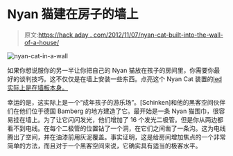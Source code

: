 # Nyan 猫建在房子的墙上

> 原文:[https://hack aday . com/2012/11/07/nyan-cat-built-into-the-wall-of-a-house/](https://hackaday.com/2012/11/07/nyan-cat-built-into-the-wall-of-a-house/)

![](../Images/690753375b176737e53604316d625bf7.png "nyan-cat-in-a-wall")

如果你想说服你的另一半让你把自己的 Nyan 猫放在孩子的房间里，你需要你最好的谈判技巧。这不仅仅是在墙上安装一些东西。点亮这个 Nyan Cat 装置的[led 实际上是在墙板本身。](http://www.hackerspace-bamberg.de/NyanCat_Wall_(en))

幸运的是，这实际上是一个“成年孩子的游乐场”。[Schinken]和他的黑客空间伙伴们在他们位于德国 Bamberg 的地方建造了它。最开始是一条 Nyan 猫围巾，很容易挂在墙上。为了让它闪闪发光，他们增加了 16 个发光二极管。但是你从两边都看不到电线。在每个二极管的位置钻了一个洞，在它们之间凿了一条沟。这为电线腾出了空间，并在油漆前用灰泥覆盖。事实证明，这是给房间增加焦点的一个非常简单的方法，而且对于一个黑客空间来说，它确实具有适当的极客水平。